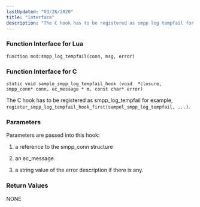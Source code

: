 ```yaml
---
lastUpdated: "03/26/2020"
title: "Interface"
description: "The C hook has to be registered as smpp log tempfail for example register smpp log tempfail hook first sampel smpp log tempfail Parameters are passed into this hook a reference to the smpp conn structure an ec message a string value of the error description if there is any..."
---
```


### <a name="idp594000"></a> Function Interface for Lua

`function mod:smpp_log_tempfail(conn, msg, error)`
### <a name="idp595792"></a> Function Interface for C

```
static void sample_smpp_log_tempfail_hook (void  *closure,
smpp_conn* conn, ec_message * m, const char* error)
```

The C hook has to be registered as smpp_log_tempfail for example, `register_smpp_log_tempfail_hook_first(sampel_smpp_log_tempfail, ...)`.

### <a name="idp598640"></a> Parameters

Parameters are passed into this hook:

1.  a reference to the smpp_conn structure

2.  an ec_message.

3.  a string value of the error description if there is any.

### <a name="idp603552"></a> Return Values

NONE
